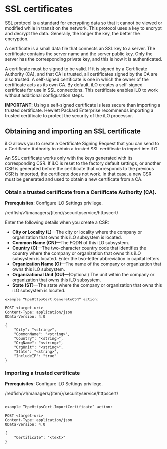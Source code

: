 # SSL certificates

SSL protocol is a standard for encrypting data so that it cannot be viewed or modified while in transit on
the network. This protocol uses a key to encrypt and decrypt the data. Generally, the longer the key, the
better the encryption.

A certificate is a small data file that connects an SSL key to a server. The certificate contains the server
name and the server public key. Only the server has the corresponding private key, and this is how it is
authenticated.

A certificate must be signed to be valid. If it is signed by a Certificate Authority (CA), and that CA is
trusted, all certificates signed by the CA are also trusted. A self-signed certificate is one in which the
owner of the certificate acts as its own CA.
By default, iLO creates a self-signed certificate for use in SSL connections. This certificate enables iLO to
work without additional configuration steps.

**IMPORTANT**: 
Using a self-signed certificate is less secure than importing a trusted certificate. Hewlett Packard
Enterprise recommends importing a trusted certificate to protect the security of the iLO processor.


## Obtaining and importing an SSL certificate

iLO allows you to create a Certificate Signing Request that you can send to a Certificate Authority to
obtain a trusted SSL certificate to import into iLO.

An SSL certificate works only with the keys generated with its corresponding CSR. If iLO is reset to the
factory default settings, or another CSR is generated before the certificate that corresponds to the
previous CSR is imported, the certificate does not work. In that case, a new CSR must be generated and
used to obtain a new certificate from a CA.

### Obtain a trusted certificate from a Certificate Authority (CA).

**Prerequisites**: Configure iLO Settings privilege.

/redfish/v1/managers/{item}/securityservice/httpscert/

Enter the following details when you create a CSR:
* **City or Locality (L)**—The city or locality where the company or organization that owns this iLO
subsystem is located.
* **Common Name (CN)**—The FQDN of this iLO subsystem.
* **Country (C)**—The two-character country code that identifies the country where the company or
organization that owns this iLO subsystem is located. Enter the two-letter abbreviation in capital
letters.
* **Organization Name (O)**—The name of the company or organization that owns this iLO subsystem.
* **Organizational Unit (OU)**—(Optional) The unit within the company or organization that owns this iLO
subsystem.
* **State (ST)**—The state where the company or organization that owns this iLO subsystem is located.


```
example “HpeHttpsCert.GenerateCSR” action:

POST <target-uri>
Content-Type: application/json
OData-Version: 4.0

{
    "City": "<string>", 
    "CommonName": "<string>", 
    "Country": "<string>", 
    "OrgName": "<string>", 
    "OrgUnit": "<string>", 
    "State": "<string>", 
    "IncludeIP": "true"
}

```



### Importing a trusted certificate

**Prerequisites**: Configure iLO Settings privilege.

/redfish/v1/managers/{item}/securityservice/httpscert/ 

```

example “HpeHttpsCert.ImportCertificate” action:

POST <target-uri>
Content-Type: application/json
OData-Version: 4.0

{
    "Certificate": "<text>"
}

```
